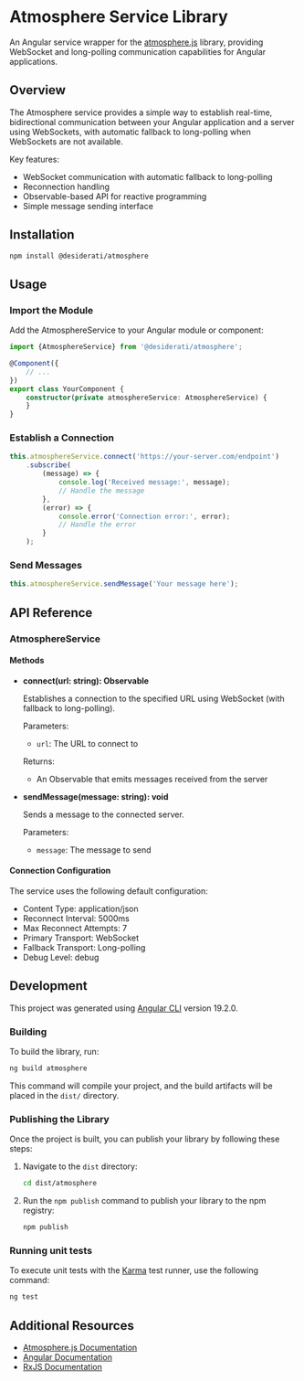# Atmosphere Service Library

An Angular service wrapper for the [atmosphere.js](https://github.com/Atmosphere/atmosphere-javascript) library,
providing WebSocket and long-polling communication capabilities for Angular applications.

## Overview

The Atmosphere service provides a simple way to establish real-time, bidirectional communication between your Angular
application and a server using WebSockets, with automatic fallback to long-polling when WebSockets are not available.

Key features:

- WebSocket communication with automatic fallback to long-polling
- Reconnection handling
- Observable-based API for reactive programming
- Simple message sending interface

## Installation

```bash
npm install @desiderati/atmosphere
```

## Usage

### Import the Module

Add the AtmosphereService to your Angular module or component:

```typescript
import {AtmosphereService} from '@desiderati/atmosphere';

@Component({
    // ...
})
export class YourComponent {
    constructor(private atmosphereService: AtmosphereService) {
    }
}
```

### Establish a Connection

```typescript
this.atmosphereService.connect('https://your-server.com/endpoint')
    .subscribe(
        (message) => {
            console.log('Received message:', message);
            // Handle the message
        },
        (error) => {
            console.error('Connection error:', error);
            // Handle the error
        }
    );
```

### Send Messages

```typescript
this.atmosphereService.sendMessage('Your message here');
```

## API Reference

### AtmosphereService

#### Methods

- **connect(url: string): Observable<string>**

  Establishes a connection to the specified URL using WebSocket (with fallback to long-polling).

  Parameters:
    - `url`: The URL to connect to

  Returns:
    - An Observable that emits messages received from the server

- **sendMessage(message: string): void**

  Sends a message to the connected server.

  Parameters:
    - `message`: The message to send

#### Connection Configuration

The service uses the following default configuration:

- Content Type: application/json
- Reconnect Interval: 5000ms
- Max Reconnect Attempts: 7
- Primary Transport: WebSocket
- Fallback Transport: Long-polling
- Debug Level: debug

## Development

This project was generated using [Angular CLI](https://github.com/angular/angular-cli) version 19.2.0.

### Building

To build the library, run:

```bash
ng build atmosphere
```

This command will compile your project, and the build artifacts will be placed in the `dist/` directory.

### Publishing the Library

Once the project is built, you can publish your library by following these steps:

1. Navigate to the `dist` directory:
   ```bash
   cd dist/atmosphere
   ```

2. Run the `npm publish` command to publish your library to the npm registry:
   ```bash
   npm publish
   ```

### Running unit tests

To execute unit tests with the [Karma](https://karma-runner.github.io) test runner, use the following command:

```bash
ng test
```

## Additional Resources

- [Atmosphere.js Documentation](https://github.com/Atmosphere/atmosphere-javascript)
- [Angular Documentation](https://angular.dev)
- [RxJS Documentation](https://rxjs.dev)
